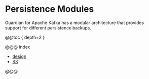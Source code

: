 # Persistence Modules

Guardian for Apache Kafka has a modular architecture that provides support for different persistence backups.

@@toc { depth=2 }

@@@ index

* [design](design.md)
* [S3](s3/index.md)

@@@